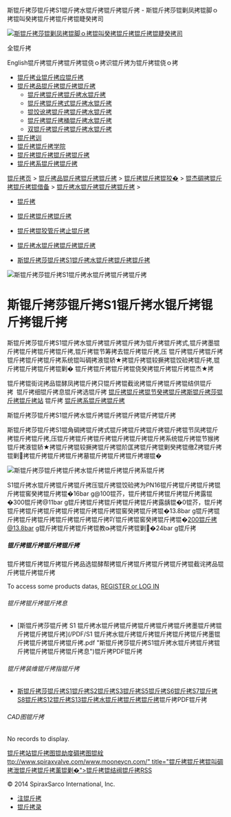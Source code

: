 斯锟斤拷莎锟斤拷S1锟斤拷水锟斤拷锟斤拷锟斤拷 - 斯锟斤拷莎锟剿凤拷锟脚ｏ拷锟叫癸拷锟斤拷锟斤拷锟睫癸拷司    

[![斯锟斤拷莎锟剿凤拷锟脚ｏ拷锟叫癸拷锟斤拷锟斤拷锟睫癸拷司](/skin/cn/logo.gif)](/)

全锟斤拷

English锟斤拷锟斤拷锟斤拷锟侥ｏ拷识锟斤拷为锟斤拷锟侥ｏ拷

-   [锟斤拷业锟斤拷应锟斤拷](/cn_applications/index.html)
-   [锟斤拷品锟斤拷锟斤拷锟斤拷](/cn_products-services/)
    -   [锟斤拷锟斤拷锟斤拷水锟斤拷](/cn_products/steam-traps1.html)
    -   [锟斤拷锟斤拷式锟斤拷水锟斤拷](/cn_products/steam-trap-per-mon1.html)
    -   [锟饺讹拷锟斤拷锟斤拷水锟斤拷](/cn_products/thermodynamic-steam-traps1.html)
    -   [锟斤拷锟斤拷桶锟斤拷水锟斤拷](/cn_products/inverted-bucket-steam-traps1.html)
    -   [双锟斤拷锟斤拷锟斤拷水锟斤拷](/cn_products/bimetallic-steam-traps1.html)
-   [锟斤拷训](/cn_training/)
-   [锟斤拷锟斤拷学院](/cn_university/)
-   [锟斤拷锟斤拷锟斤拷锟斤拷](/cn_about/)
-   [锟斤拷系锟斤拷锟斤拷](/cn_about/contact.html)

  

[锟斤拷页](/index.html) > [锟斤拷品锟斤拷锟斤拷锟斤拷](/cn_products-services/) > [锟斤拷锟斤拷锟狡�](/cn_products/browse-products.html) > [锟杰碉拷锟斤拷锟斤拷锟借备](/cn_products/pipeline-ancillaries1.html) > [锟斤拷水锟斤拷锟斤拷锟斤拷](/cn_products/锟斤拷水锟斤拷锟斤拷锟斤拷.html) >

-   [锟斤拷](/cn_products/锟斤拷.html)
-   [锟斤拷锟斤拷锟斤拷](/cn_products/strainers.html)
-   [锟斤拷锟狡管斤拷止锟斤拷](/cn_products/stop-valves.html)
-   [锟斤拷水锟斤拷锟斤拷锟斤拷](/cn_products/锟斤拷水锟斤拷锟斤拷锟斤拷.html)

-   [斯锟斤拷莎锟斤拷S1锟斤拷水锟斤拷锟斤拷锟斤拷](/cn_products/S1锟斤拷水锟斤拷锟斤拷锟斤拷.html "斯锟斤拷莎锟斤拷S1锟斤拷水锟斤拷锟斤拷锟斤拷")

![斯锟斤拷莎锟斤拷S1锟斤拷水锟斤拷锟斤拷锟斤拷](/uploads/150623/1-150623114951264.jpg)

# 斯锟斤拷莎锟斤拷S1锟斤拷水锟斤拷锟斤拷锟斤拷

斯锟斤拷莎锟斤拷S1锟斤拷水锟斤拷锟斤拷锟斤拷为锟斤拷锟斤拷式,锟斤拷墨锟斤拷锟斤拷锟斤拷锟斤拷,锟斤拷锟节筹拷去锟斤拷锟斤拷,压 锟斤拷锟斤拷锟斤拷锟斤拷锟斤拷锟斤拷系统锟叫碉拷液锟轿★拷锟斤拷锟较撅拷锟饺硷拷锟斤拷,锟斤拷锟斤拷锟斤拷锟剿� 锟斤拷锟斤拷锟斤拷锟侥癸拷锟斤拷锟斤拷锟杰★拷

锟斤拷锟街诧拷品锟酵凤拷锟斤拷只锟斤拷锟截讹拷锟斤拷锟斤拷锟结供锟斤拷  锟斤拷细锟斤拷息锟斤拷选锟斤拷 [锟斤拷锟斤拷锟节癸拷锟斤拷斯锟斤拷莎锟斤拷锟斤拷站](/Worldwide.html) 锟斤拷 [锟斤拷系锟斤拷锟斤拷](/cn_about/contact.html)

斯锟斤拷莎锟斤拷S1锟斤拷水锟斤拷锟斤拷锟斤拷锟斤拷锟斤拷

斯锟斤拷莎锟斤拷S1锟角碉拷锟斤拷式锟斤拷锟斤拷锟斤拷锟斤拷锟节凤拷锟斤拷锟斤拷锟斤拷,压锟斤拷锟斤拷锟斤拷锟斤拷锟斤拷锟斤拷系统锟斤拷锟节猴拷锟斤拷液锟轿★拷锟斤拷锟较撅拷锟斤拷锟阶匡拷锟斤拷锟剿癸拷锟缴拷锟斤拷锟剿拷锟斤拷锟斤拷锟斤拷墓锟斤拷锟斤拷锟斤拷堋锟�

![斯锟斤拷莎锟斤拷锟斤拷水锟斤拷锟斤拷锟斤拷系锟斤拷](/uploads/allimg/150623/1-150623114144144.gif)  
  

S1锟斤拷水锟斤拷锟斤拷锟斤拷压锟斤拷锟饺硷拷为PN16锟斤拷锟斤拷锟斤拷锟斤拷锟窖癸拷锟斤拷锟�16bar g@100锟芥，锟斤拷锟斤拷锟斤拷锟斤拷露锟�300锟斤拷@11bar g锟斤拷锟斤拷锟斤拷锟斤拷锟斤拷露龋锟�0锟芥，锟斤拷锟斤拷锟斤拷锟斤拷锟斤拷锟斤拷锟斤拷锟窖癸拷锟斤拷锟�13.8bar g锟斤拷锟斤拷锟斤拷锟斤拷锟斤拷锟斤拷锟斤拷吖锟斤拷锟窖癸拷锟斤拷锟�200锟斤拷@13.8bar g锟斤拷锟斤拷锟斤拷锟教拷锟斤拷锟剿�24bar g锟斤拷

##### 锟斤拷锟斤拷锟斤拷锟斤拷

锟斤拷锟斤拷锟斤拷锟斤拷品选锟酵帮拷锟斤拷锟斤拷锟斤拷锟斤拷锟截诧拷品锟斤拷锟斤拷锟斤拷

To access some products datas, [REGISTER or LOG IN](/member/login.php)

###### 锟斤拷锟斤拷锟斤拷息

-   [斯锟斤拷莎锟斤拷 S1 锟斤拷水锟斤拷锟斤拷锟斤拷锟斤拷锟斤拷墨锟斤拷锟斤拷锟斤拷锟斤拷](/PDF/S1 锟斤拷水锟斤拷锟斤拷锟斤拷锟斤拷锟斤拷墨锟斤拷锟斤拷锟斤拷锟斤拷.pdf "斯锟斤拷莎锟斤拷S1锟斤拷水锟斤拷锟斤拷锟斤拷锟斤拷锟斤拷锟斤拷息")锟斤拷PDF锟斤拷

###### 锟斤拷装维锟斤拷指锟斤拷

-   [斯锟斤拷莎锟斤拷S1锟斤拷S2锟斤拷S3锟斤拷S5锟斤拷S6锟斤拷S7锟斤拷S8锟斤拷S12锟斤拷S13锟斤拷水锟斤拷锟斤拷锟斤拷](/PDF/S1锟斤拷S2锟斤拷S3锟斤拷S5锟斤拷S6锟斤拷S7锟斤拷S8锟斤拷S12锟斤拷S13锟斤拷水锟斤拷锟斤拷锟斤拷.pdf "斯锟斤拷莎锟斤拷锟斤拷水锟斤拷锟斤拷锟斤拷锟斤拷装锟斤拷维锟斤拷指锟斤拷")锟斤拷PDF锟斤拷

###### CAD图锟斤拷

No records to display.

[锟斤拷站锟斤拷图](/sitemap.html "锟斤拷站锟斤拷图")[锟劫度碉拷图](/baidu.xml)[锟絟ttp://www.spiraxvalve.com/www.mooneycn.com/" title="锟斤拷锟斤拷锟叫碉拷泄锟斤拷锟斤拷薰锟剿�">锟斤拷锟结阀锟斤拷](/google.xml)[RSS](/rss.xml)

© 2014 SpiraxSarco International, Inc.

-   [注锟斤拷](/member/index_do.php?fmdo=user&dopost=regnew)
-   [锟斤拷录](/member/login.php)